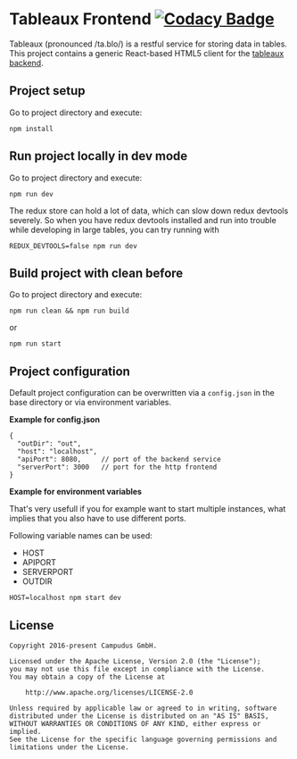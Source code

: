 # Tableaux Frontend [![Codacy Badge](https://api.codacy.com/project/badge/Grade/f0d9aa2ca53f415f91d355ed713ae405)](https://www.codacy.com/app/Campudus/tableaux-frontend?utm_source=github.com&amp;utm_medium=referral&amp;utm_content=campudus/tableaux-frontend&amp;utm_campaign=Badge_Grade)

Tableaux (pronounced /ta.blo/) is a restful service for storing data in tables. This project contains a generic React-based HTML5 client for the [tableaux backend](https://github.com/campudus/tableaux).

## Project setup
Go to project directory and execute:

    npm install

## Run project locally in dev mode
Go to project directory and execute:

    npm run dev

The redux store can hold a lot of data, which can slow down redux devtools severely. So when you have redux devtools installed and run into trouble while developing in large tables, you can try running
with

    REDUX_DEVTOOLS=false npm run dev

## Build project with clean before
Go to project directory and execute:

    npm run clean && npm run build

or

    npm run start

## Project configuration
Default project configuration can be overwritten via a `config.json` in the base directory or via environment variables.

**Example for config.json**

```
{
  "outDir": "out",
  "host": "localhost",
  "apiPort": 8080,     // port of the backend service
  "serverPort": 3000   // port for the http frontend
}
```

**Example for environment variables**

That's very usefull if you for example want to start multiple
instances, what implies that you also have to use different ports.

Following variable names can be used:

- HOST
- APIPORT
- SERVERPORT
- OUTDIR

```
HOST=localhost npm start dev
```

## License

    Copyright 2016-present Campudus GmbH.

    Licensed under the Apache License, Version 2.0 (the "License");
    you may not use this file except in compliance with the License.
    You may obtain a copy of the License at

        http://www.apache.org/licenses/LICENSE-2.0

    Unless required by applicable law or agreed to in writing, software
    distributed under the License is distributed on an "AS IS" BASIS,
    WITHOUT WARRANTIES OR CONDITIONS OF ANY KIND, either express or implied.
    See the License for the specific language governing permissions and
    limitations under the License.
